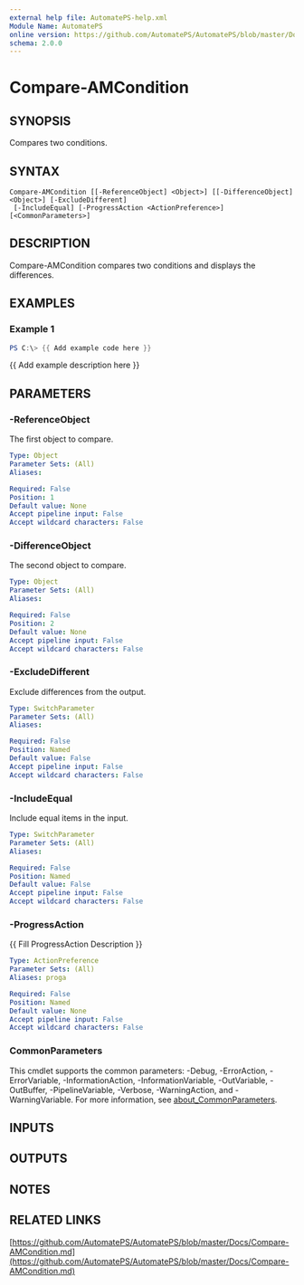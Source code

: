 ```yaml
---
external help file: AutomatePS-help.xml
Module Name: AutomatePS
online version: https://github.com/AutomatePS/AutomatePS/blob/master/Docs/Compare-AMCondition.md
schema: 2.0.0
---
```


# Compare-AMCondition

## SYNOPSIS
Compares two conditions.

## SYNTAX

```
Compare-AMCondition [[-ReferenceObject] <Object>] [[-DifferenceObject] <Object>] [-ExcludeDifferent]
 [-IncludeEqual] [-ProgressAction <ActionPreference>] [<CommonParameters>]
```

## DESCRIPTION
Compare-AMCondition compares two conditions and displays the differences.

## EXAMPLES

### Example 1
```powershell
PS C:\> {{ Add example code here }}
```

{{ Add example description here }}

## PARAMETERS

### -ReferenceObject
The first object to compare.

```yaml
Type: Object
Parameter Sets: (All)
Aliases:

Required: False
Position: 1
Default value: None
Accept pipeline input: False
Accept wildcard characters: False
```

### -DifferenceObject
The second object to compare.

```yaml
Type: Object
Parameter Sets: (All)
Aliases:

Required: False
Position: 2
Default value: None
Accept pipeline input: False
Accept wildcard characters: False
```

### -ExcludeDifferent
Exclude differences from the output.

```yaml
Type: SwitchParameter
Parameter Sets: (All)
Aliases:

Required: False
Position: Named
Default value: False
Accept pipeline input: False
Accept wildcard characters: False
```

### -IncludeEqual
Include equal items in the input.

```yaml
Type: SwitchParameter
Parameter Sets: (All)
Aliases:

Required: False
Position: Named
Default value: False
Accept pipeline input: False
Accept wildcard characters: False
```

### -ProgressAction
{{ Fill ProgressAction Description }}

```yaml
Type: ActionPreference
Parameter Sets: (All)
Aliases: proga

Required: False
Position: Named
Default value: None
Accept pipeline input: False
Accept wildcard characters: False
```

### CommonParameters
This cmdlet supports the common parameters: -Debug, -ErrorAction, -ErrorVariable, -InformationAction, -InformationVariable, -OutVariable, -OutBuffer, -PipelineVariable, -Verbose, -WarningAction, and -WarningVariable. For more information, see [about_CommonParameters](http://go.microsoft.com/fwlink/?LinkID=113216).

## INPUTS

## OUTPUTS

## NOTES

## RELATED LINKS

[https://github.com/AutomatePS/AutomatePS/blob/master/Docs/Compare-AMCondition.md](https://github.com/AutomatePS/AutomatePS/blob/master/Docs/Compare-AMCondition.md)

